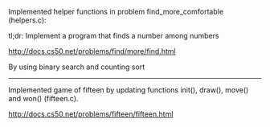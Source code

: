 Implemented helper functions in problem find_more_comfortable (helpers.c):

tl;dr: Implement a program that finds a number among numbers

http://docs.cs50.net/problems/find/more/find.html

By using binary search and counting sort

----

Implemented game of fifteen by updating functions init(), draw(), move() and won() (fifteen.c).

http://docs.cs50.net/problems/fifteen/fifteen.html



